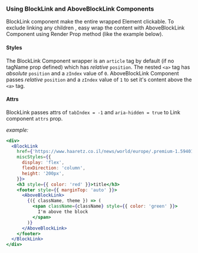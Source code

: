 ### **Using BlockLink and AboveBlockLink Components**

BlockLink component make the entire wrapped Element clickable. To exclude linking any children , easy wrap the content with AboveBlockLink Component using Render Prop method (like the example below).

#### **Styles**

The BlockLink Component wrapper is an `article` tag by default (if no tagName prop defined) which has _relative_ `position`. The nested `<a>` tag has _absolute_ `position` and a `zIndex` value of `0`. AboveBlockLink Component passes _relative_ `position` and a `zIndex` value of `1` to set it's content above the `<a>` tag.

#### **Attrs**

BlockLink passes attrs of `tabIndex = -1` and `aria-hidden = true` to Link component `attrs` prop.

_example:_

```jsx
<div>
  <BlockLink
    href={'https://www.haaretz.co.il/news/world/europe/.premium-1.5940125'}
    miscStyles={{
      display: 'flex',
      flexDirection: 'column',
      height: '200px',
    }}>
    <h3 style={{ color: 'red' }}>title</h3>
    <footer style={{ marginTop: 'auto' }}>
      <AboveBlockLink>
        {({ className, theme }) => (
          <span className={className} style={{ color: 'green' }}>
            I'm above the block
          </span>
        )}
      </AboveBlockLink>
    </footer>
  </BlockLink>
</div>
```
